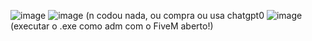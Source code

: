 ![image](https://github.com/user-attachments/assets/c9dc2e80-8a48-4e63-9496-9a9995f30014)
![image](https://github.com/user-attachments/assets/5ee2b5aa-7ca9-4ada-924e-5bc879200ef4) (n codou nada, ou compra ou usa chatgpt0
![image](https://github.com/user-attachments/assets/fd87415f-d6fa-4a27-ab95-ae94b9eb78d9) (executar o .exe como adm com o FiveM aberto!)
